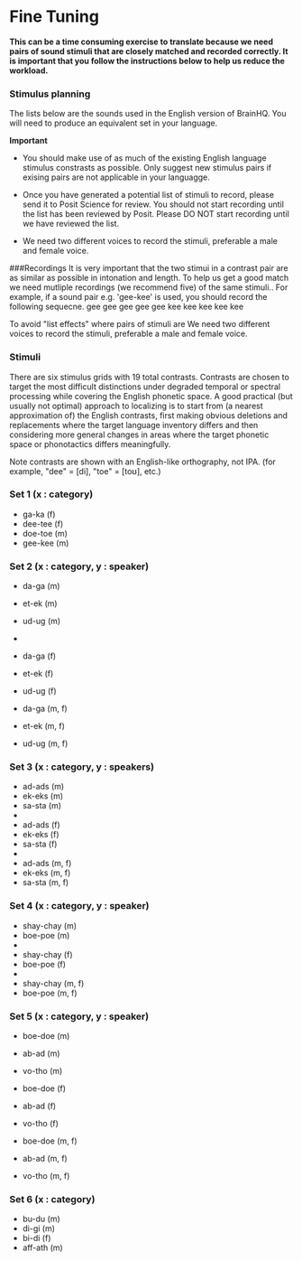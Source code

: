 Fine Tuning
=============================

**This can be a time consuming exercise to translate because we need pairs of sound stimuli that are closely matched and recorded correctly. It is important that you follow the instructions below to help us reduce the workload.**

### Stimulus planning
The lists below are the sounds used in the English version of BrainHQ. You will need to produce an equivalent set in your language. 

**Important**
* You should make use of as much of the existing English language stimulus constrasts as possible. Only suggest new stimulus pairs if exising pairs are not applicable in your languagge. 

* Once you have generated a potential list of stimuli to record, please send it to Posit Science for review. You should not start recording until the list has been reviewed by Posit. Please DO NOT start recording until we have reviewed the list. 

* We need two different voices to record the stimuli, preferable a male and female voice.

###Recordings
It is very important that the two stimui in a contrast pair are as similar as possible in intonation and length. To help us get a good match we need mutliple recordings (we recommend five) of the same stimuli.. For example, if a sound pair e.g. 'gee-kee' is used, you should record the following sequecne.
gee gee gee gee gee kee kee kee kee kee

To avoid "list effects" where pairs of stimuli are 
We need two different voices to record the stimuli, preferable a male and female voice.


### Stimuli
There are six stimulus grids with 19 total contrasts. Contrasts are chosen to target the most difficult distinctions under degraded temporal or spectral processing while covering the English phonetic space. A good practical (but usually not optimal) approach to localizing is to start from (a nearest approximation of) the English contrasts, first making obvious deletions and replacements where the target language inventory differs and then considering more general changes in areas where the target phonetic space or phonotactics differs meaningfully.

Note contrasts are shown with an English-like orthography, not IPA. (for example, "dee" = [di], "toe" = [toʊ], etc.)

### Set 1 (x : category)

 - ga-ka (f)
 - dee-tee (f)
 - doe-toe (m)
 - gee-kee (m)

### Set 2 (x : category, y : speaker)

 - da-ga (m)
 - et-ek (m)
 - ud-ug (m)
 -
 - da-ga (f)
 - et-ek (f)
 - ud-ug (f)

 - da-ga (m, f)
 - et-ek (m, f)
 - ud-ug (m, f)


### Set 3 (x : category, y : speakers)

 - ad-ads (m)
 - ek-eks (m)
 - sa-sta (m)
 -
 - ad-ads (f)
 - ek-eks (f)
 - sa-sta (f)
 -
 - ad-ads (m, f)
 - ek-eks (m, f)
 - sa-sta (m, f)

### Set 4 (x : category, y : speaker)

 - shay-chay (m)
 - boe-poe (m)
 -
 - shay-chay (f)
 - boe-poe (f)
 -
 - shay-chay (m, f)
 - boe-poe (m, f)

### Set 5 (x : category, y : speaker)

 - boe-doe (m)
 - ab-ad (m)
 - vo-tho (m)

 - boe-doe (f)
 - ab-ad (f)
 - vo-tho (f)

 - boe-doe (m, f)
 - ab-ad (m, f)
 - vo-tho (m, f)

### Set 6 (x : category)

 - bu-du (m)
 - di-gi (m)
 - bi-di (f)
 - aff-ath (m)
